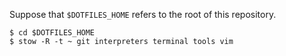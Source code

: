 Suppose that `$DOTFILES_HOME` refers to the root of this repository.

```
$ cd $DOTFILES_HOME
$ stow -R -t ~ git interpreters terminal tools vim
```
